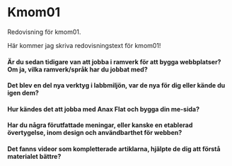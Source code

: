 Kmom01
===============================

Redovisning för kmom01.

Här kommer jag skriva redovisningstext för kmom01!

#### Är du sedan tidigare van att jobba i ramverk för att bygga webbplatser? Om ja, vilka ramverk/språk har du jobbat med?

#### Det blev en del nya verktyg i labbmiljön, var de nya för dig eller kände du igen dem?

#### Hur kändes det att jobba med Anax Flat och bygga din me-sida?

#### Har du några förutfattade meningar, eller kanske en etablerad övertygelse, inom design och användbarthet för webben?

#### Det fanns videor som kompletterade artiklarna, hjälpte de dig att förstå materialet bättre?
